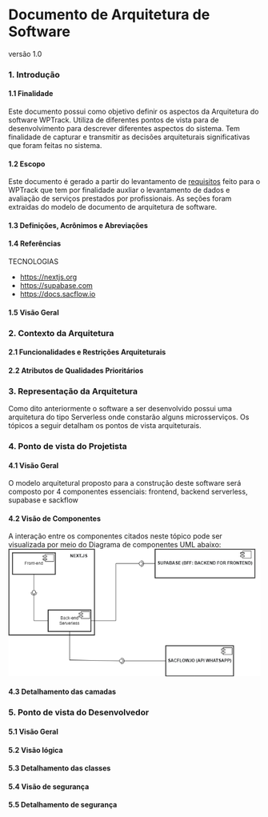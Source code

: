 
# Documento de Arquitetura de Software 
versão 1.0

### 1. Introdução 
#### 1.1 Finalidade
Este documento possui como objetivo definir os aspectos da Arquitetura
do software WPTrack. Utiliza de diferentes pontos de vista para de desenvolvimento para descrever diferentes aspectos do sistema. Tem finalidade de capturar e transmitir as decisões arquiteturais significativas que foram feitas no sistema.
#### 1.2 Escopo
Este documento é gerado a partir do levantamento de [requisitos](https://github.com/arthur-es/dominios-de-software/blob/main/README.md) feito para o WPTrack que tem por finalidade auxliar o levantamento de dados e avaliação de serviços prestados por profissionais. As seções foram extraidas do modelo de documento de arquitetura de software.
#### 1.3 Definições, Acrônimos e Abreviações

#### 1.4 Referências
TECNOLOGIAS

* https://nextjs.org 
* https://supabase.com 
* https://docs.sacflow.io 

#### 1.5 Visão Geral

### 2. Contexto da Arquitetura 
#### 2.1 Funcionalidades e Restrições Arquiteturais
#### 2.2 Atributos de Qualidades Prioritários

### 3. Representação da Arquitetura
Como dito anteriormente o software a ser desenvolvido possui uma arquitetura do tipo Serverless onde constarão alguns microsserviços. Os tópicos a seguir detalham os pontos de vista arquiteturais.
### 4. Ponto de vista do Projetista
#### 4.1 Visão Geral
O modelo arquitetural proposto para a construção deste software será
composto por 4 componentes essenciais: frontend, backend serverless, supabase e sackflow
#### 4.2 Visão de Componentes
A interação entre os componentes citados neste tópico pode ser
visualizada por meio do Diagrama de componentes UML abaixo:
![diagrama de componentes](https://github.com/arthur-es/dominios-de-software/blob/main/public/imagens/diagramaDeComponentes.png)
#### 4.3 Detalhamento das camadas

### 5. Ponto de vista do Desenvolvedor
#### 5.1 Visão Geral
#### 5.2 Visão lógica
#### 5.3 Detalhamento das classes
#### 5.4 Visão de segurança
#### 5.5 Detalhamento de segurança
